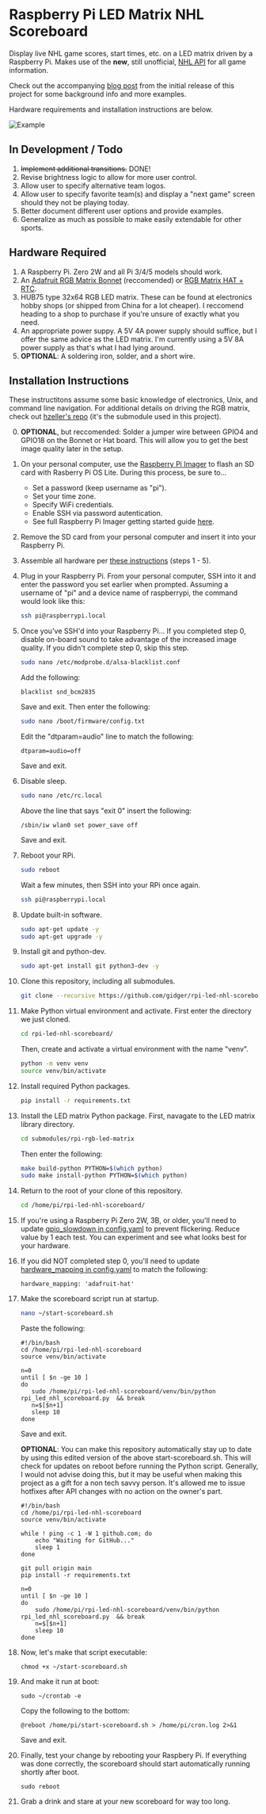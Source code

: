 # Raspberry Pi LED Matrix NHL Scoreboard

Display live NHL game scores, start times, etc. on a LED matrix driven by a Raspberry Pi. Makes use of the __new__, still unofficial, [NHL API](https://gitlab.com/dword4/nhlapi/-/blob/master/new-api.md) for all game information.

Check out the accompanying [blog post](https://gidge.dev/nhl%20scoreboard/nhl-scoreboard/) from the initial release of this project for some background info and more examples.

Hardware requirements and installation instructions are below.

![Example](https://github.com/gidger/rpi-led-nhl-scoreboard/blob/8dcf3104e2d6d7a9a0412b74bff32985df2af1f0/examples/demo.gif)

## In Development / Todo
1. ~~Implement additional transitions.~~ DONE!
2. Revise brightness logic to allow for more user control.
3. Allow user to specify alternative team logos.
4. Allow user to specify favorite team(s) and display a "next game" screen should they not be playing today.
5. Better document different user options and provide examples.
6. Generalize as much as possible to make easily extendable  for other sports.

## Hardware Required
1. A Raspberry Pi. Zero 2W and all Pi 3/4/5 models should work.
2. An [Adafruit RGB Matrix Bonnet](https://www.adafruit.com/product/3211) (reccomended) or [RGB Matrix HAT + RTC](https://www.adafruit.com/product/2345).
3. HUB75 type 32x64 RGB LED matrix. These can be found at electronics hobby shops (or shipped from China for a lot cheaper). I reccomend heading to a shop to purchase if you're unsure of exactly what you need.
4. An appropriate power suppy. A 5V 4A power supply should suffice, but I offer the same advice as the LED matrix. I'm currently using a 5V 8A power supply as that's what I had lying around.
5. **OPTIONAL**: A soldering iron, solder, and a short wire.

## Installation Instructions
These instructitons assume some basic knowledge of electronics, Unix, and command line navigation. For additional details on driving the RGB matrix, check out [hzeller's repo](https://github.com/hzeller/rpi-rgb-led-matrix) (it's the submodule used in this project).

0. **OPTIONAL**, but reccomended: Solder a jumper wire between GPIO4 and GPIO18 on the Bonnet or Hat board. This will allow you to get the best image quality later in the setup.

1. On your personal computer, use the [Raspberry Pi Imager](https://www.raspberrypi.com/software/) to flash an SD card with Rasberry Pi OS Lite. During this process, be sure to...
    - Set a password (keep username as "pi").
    - Set your time zone.
    - Specify WiFi credentials.
    - Enable SSH via password autentication.
    - See full Raspberry Pi Imager getting started guide [here](https://www.raspberrypi.com/documentation/computers/getting-started.html#raspberry-pi-imager).

2. Remove the SD card from your personal computer and insert it into your Raspberry Pi. 

3. Assemble all hardware per [these instructions](https://learn.adafruit.com/adafruit-rgb-matrix-bonnet-for-raspberry-pi/driving-matrices) (steps 1 - 5).

4. Plug in your Raspberry Pi. From your personal computer, SSH into it and enter the password you set earlier when prompted. Assuming a username of "pi" and a device name of raspberrypi, the command would look like this:
    ```bash
    ssh pi@raspberrypi.local
    ```

5. Once you've SSH'd into your Raspberry Pi... If you completed step 0, disable on-board sound to take advantage of the increased image quality. If you didn't complete step 0, skip this step.
    ```bash
    sudo nano /etc/modprobe.d/alsa-blacklist.conf
    ```
    Add the following:
    ```
    blacklist snd_bcm2835
    ```
    Save and exit. Then enter the following:
    ```bash
    sudo nano /boot/firmware/config.txt
    ```
    Edit the "dtparam=audio" line to match the following:
    ```
    dtparam=audio=off
    ```
    Save and exit.

6. Disable sleep. 
    ```bash
    sudo nano /etc/rc.local
    ```
    Above the line that says "exit 0" insert the following:
    ```
    /sbin/iw wlan0 set power_save off
    ```
    Save and exit.

7. Reboot your RPi.
    ```bash
    sudo reboot
    ```
    Wait a few minutes, then SSH into your RPi once  again.
    ```bash
    ssh pi@raspberrypi.local
    ```

8.  Update built-in software.
    ```bash
    sudo apt-get update -y
    sudo apt-get upgrade -y
    ```

9. Install git and python-dev.
    ```bash
    sudo apt-get install git python3-dev -y
    ```

10. Clone this repository, including all submodules.
    ```bash
    git clone --recursive https://github.com/gidger/rpi-led-nhl-scoreboard.git
    ```

11. Make Python virtual environment and activate. First enter the directory we just cloned.
    ```bash
    cd rpi-led-nhl-scoreboard/
    ```
    Then, create and activate a virtual environment with the name "venv".
    ```bash
    python -m venv venv
    source venv/bin/activate
    ```

12. Install required Python packages.
    ```bash
    pip install -r requirements.txt
    ```
    
13. Install the LED matrix Python package. First, navagate to the LED matrix library directory.
    ```bash
    cd submodules/rpi-rgb-led-matrix
    ```
    Then enter the following:
    ```bash
    make build-python PYTHON=$(which python)
    sudo make install-python PYTHON=$(which python)
    ```

14. Return to the root of your clone of this repository.
    ```bash
    cd /home/pi/rpi-led-nhl-scoreboard/ 
    ```

15. If you're using a Raspberry Pi Zero 2W, 3B, or older, you'll need to update [gpio_slowdown in config.yaml](https://github.com/gidger/rpi-led-nhl-scoreboard/blob/c5b3245fc0115a5dd3719e4db59fd35350ff7c8d/config.yaml#L23)  to prevent flickering. Reduce value by 1 each test. You can experiment and see what looks best for your hardware.

16. If you did NOT completed step 0, you'll need to update [hardware_mapping in config.yaml](https://github.com/gidger/rpi-led-nhl-scoreboard/blob/c5b3245fc0115a5dd3719e4db59fd35350ff7c8d/config.yaml#L24)  to match the following:
    ```
    hardware_mapping: 'adafruit-hat'
    ```

17. Make the scoreboard script run at startup.
    ```bash
    nano ~/start-scoreboard.sh
    ```
    Paste the following:
    ```
    #!/bin/bash
    cd /home/pi/rpi-led-nhl-scoreboard
    source venv/bin/activate

    n=0
    until [ $n -ge 10 ]
    do
       sudo /home/pi/rpi-led-nhl-scoreboard/venv/bin/python rpi_led_nhl_scoreboard.py  && break
       n=$[$n+1]
       sleep 10
    done
    ```
    Save and exit.

    **OPTIONAL**: You can make this repository automatically stay up to date by using this edited version of the above start-scoreboard.sh. This will check for updates on reboot before running the Python script. Generally, I would not advise doing this, but it may be useful when making this project as a gift for a non tech savvy person. It's allowed me to issue hotfixes after API changes with no action on the owner's part.
    ```
    #!/bin/bash
    cd /home/pi/rpi-led-nhl-scoreboard
    source venv/bin/activate
    
    while ! ping -c 1 -W 1 github.com; do
        echo "Waiting for GitHub..."
        sleep 1
    done

    git pull origin main
    pip install -r requirements.txt

    n=0
    until [ $n -ge 10 ]
    do
        sudo /home/pi/rpi-led-nhl-scoreboard/venv/bin/python rpi_led_nhl_scoreboard.py  && break
        n=$[$n+1]
        sleep 10
    done
    ```

18. Now, let's make that script executable:
    ```
    chmod +x ~/start-scoreboard.sh
    ```

19. And make it run at boot:
    ```
    sudo ~/crontab -e
    ```
    Copy the following to the bottom:

    ```
    @reboot /home/pi/start-scoreboard.sh > /home/pi/cron.log 2>&1
    ```
    Save and exit.

20. Finally, test your change by rebooting your Raspbery Pi. If everything was done correctly, the scoreboard should start automatically running shortly after boot.

    ```
    sudo reboot
    ```

21. Grab a drink and stare at your new scoreboard for way too long.
